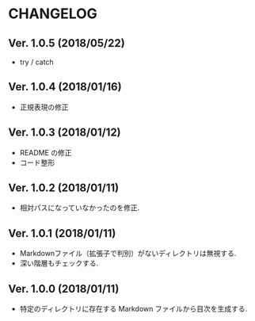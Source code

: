 # CHANGELOG

## Ver. 1.0.5 (2018/05/22)

- try / catch

## Ver. 1.0.4 (2018/01/16)

- 正規表現の修正

## Ver. 1.0.3 (2018/01/12)

- README の修正
- コード整形

## Ver. 1.0.2 (2018/01/11)

- 相対パスになっていなかったのを修正.

## Ver. 1.0.1 (2018/01/11)

- Markdownファイル（拡張子で判別）がないディレクトリは無視する.
- 深い階層もチェックする.

## Ver. 1.0.0 (2018/01/11)

- 特定のディレクトリに存在する Markdown ファイルから目次を生成する.
